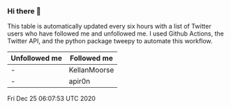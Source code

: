 ### Hi there 👋

This table is automatically updated every six hours with a list of Twitter users who have followed me and unfollowed me. I used Github Actions, the Twitter API, and the python package tweepy to automate this workflow.

| Unfollowed me |  Followed me |
| --- | --- |
|-|KellanMoorse|
|-|apir0n|
Fri Dec 25 06:07:53 UTC 2020
